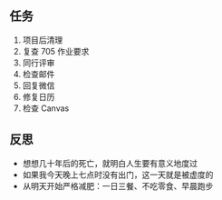 ## 任务
1. 项目后清理
2. 复查 705 作业要求
3. 同行评审
4. 检查邮件
5. 回复微信
6. 修复日历
7. 检查 Canvas
## 反思
- 想想几十年后的死亡，就明白人生要有意义地度过
- 如果我今天晚上七点时没有出门，这一天就是被虚度的
- 从明天开始严格减肥：一日三餐、不吃零食、早晨跑步